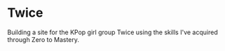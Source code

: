 # Twice
Building a site for the KPop girl group Twice using the skills I've acquired through Zero to Mastery.
